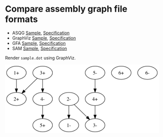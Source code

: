 Compare assembly graph file formats
===================================

+ ASQG [Sample](sample.asqg), [Specification](https://github.com/jts/sga/wiki/ASQG-Format)
+ GraphViz [Sample](sample.dot), [Specification](https://github.com/bcgsc/abyss/wiki/ABySS-File-Formats#dot)
+ GFA [Sample](sample.gfa), [Specification](http://lh3.github.io/2014/07/19/a-proposal-of-the-grapical-fragment-assembly-format/)
+ SAM [Sample](sample.sam), [Specification](http://samtools.github.io/hts-specs/SAMv1.pdf)

Render `sample.dot` using GraphViz.

![sample.dot](sample.dot.png)
